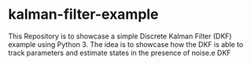 # kalman-filter-example
This Repository is to showcase a simple Discrete Kalman Filter (DKF) example using Python 3. The idea is to showcase how the DKF is able to track parameters and estimate states in the presence of noise.e DKF 
